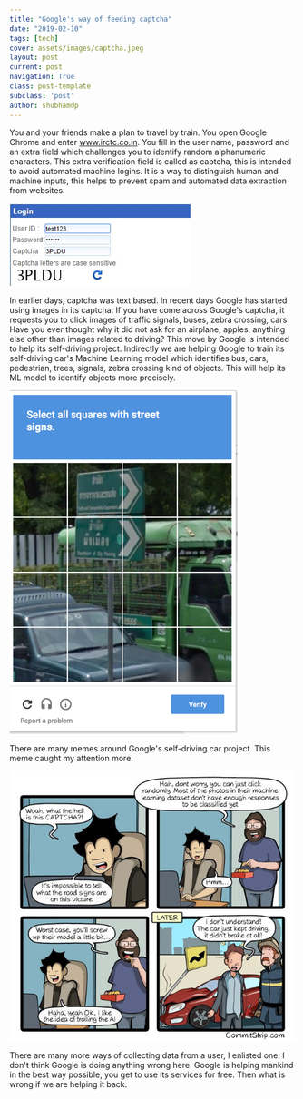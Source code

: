 ```yaml
---
title: "Google's way of feeding captcha"
date: "2019-02-10"
tags: [tech]
cover: assets/images/captcha.jpeg
layout: post
current: post
navigation: True
class: post-template
subclass: 'post'
author: shubhamdp
---
```


You and your friends make a plan to travel by train. You open Google Chrome and enter www.irctc.co.in. You fill in the user name, password and an extra field which challenges you to identify random alphanumeric characters. This extra verification field is called as captcha, this is intended to avoid automated machine logins. It is a way to distinguish human and machine inputs, this helps to prevent spam and automated data extraction from websites.

![IRCTC_Autofill_16](images/irctc_autofill_16-e1549795638612.jpg)

In earlier days, captcha was text based. In recent days Google has started using images in its captcha. If you have come across Google's captcha, it requests you to click images of traffic signals, buses, zebra crossing, cars. Have you ever thought why it did not ask for an airplane, apples, anything else other than images related to driving? This move by Google is intended to help its self-driving project. Indirectly we are helping Google to train its self-driving car's Machine Learning model which identifies bus, cars, pedestrian, trees, signals, zebra crossing kind of objects. This will help its ML model to identify objects more precisely.

![captcha1](images/captcha1.png)

There are many memes around Google's self-driving car project. This meme caught my attention more.

![2d67497](images/2d67497.jpg)

There are many more ways of collecting data from a user, I enlisted one. I don't think Google is doing anything wrong here. Google is helping mankind in the best way possible, you get to use its services for free. Then what is wrong if we are helping it back.
